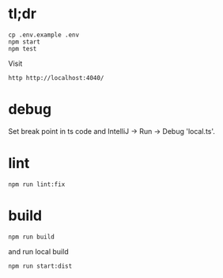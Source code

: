 # tl;dr

    cp .env.example .env
    npm start
    npm test
    
Visit

    http http://localhost:4040/
    
# debug

Set break point in ts code and IntelliJ -> Run -> Debug 'local.ts'.

# lint

    npm run lint:fix
    
# build

    npm run build

and run local build

    npm run start:dist
